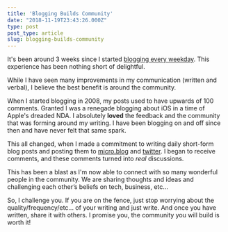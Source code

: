 ```yaml
---
title: 'Blogging Builds Community'
date: "2018-11-19T23:43:26.000Z"
type: post 
post_type: article
slug: blogging-builds-community
---
```

It&#39;s been around 3 weeks since I started [blogging every weekday](http://www.brandontreb.com/on-blogging-more-frequently.html).  This experience has been nothing short of delightful.

While I have seen many improvements in my communication (written and verbal), I believe the best benefit is around the community.  

When I started blogging in 2008, my posts used to have upwards of 100 comments. Granted I was a renegade blogging about iOS in a time of Apple&#39;s dreaded NDA. I absolutely **loved** the feedback and the community that was forming around my writing.  I have been blogging on and off since then and have never felt that same spark.

This all changed, when I made a commitment to writing daily short-form blog posts and posting them to [micro.blog](https://micro.blog/brandontreb) and [twitter](https://twitter.com/brandontreb).  I began to receive comments, and these comments turned into _real_ discussions.

This has been a blast as I&#39;m now able to connect with so many wonderful people in the community.  We are sharing thoughts and ideas and challenging each other’s beliefs on tech, business, etc…

So, I challenge you. If you are on the fence, just stop worrying about the quality/frequency/etc... of your writing and just write.  And once you have written, share it with others.  I promise you, the community you will build is worth it!

